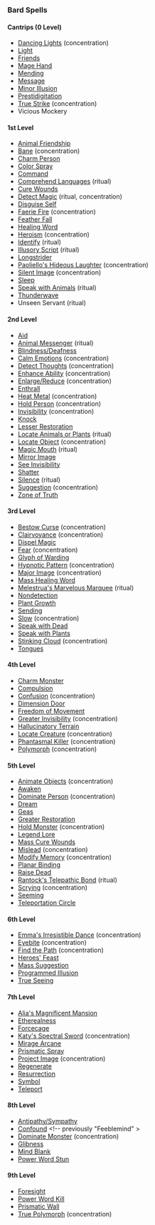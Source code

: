 ### Bard Spells
<!-- Since Bards have ritual casting, all ritual spells are marked as such. -->

#### Cantrips (0 Level)

- [Dancing Lights](#Dancing_Lights_dancing_lights) (concentration)
- [Light](#Light_light)
- [Friends](#Friends_friends)
- [Mage Hand](#Mage_Hand_mage_hand)
- [Mending](#Mending_mending)
- [Message](#Message_message)
- [Minor Illusion](#Minor_Illusion_minor_illusion)
- [Prestidigitation](#Prestidigitation_prestidigitation)
- [True Strike](#True_Strike_true_strike) (concentration)
- Vicious Mockery

#### 1st Level

- [Animal Friendship](#Animal_Friendship_animal_friendship)
- [Bane](#Bane_bane) (concentration)
- [Charm Person](#Charm_Person_charm_person)
- [Color Spray](#Color_Spray_color_spray)
- [Command](#Command_command)
- [Comprehend Languages](#Comprehend_Languages_comprehend_languages) (ritual)
- [Cure Wounds](#Cure_Wounds_cure_wounds)
- [Detect Magic](#Detect_Magic_detect_magic) (ritual, concentration)
- [Disguise Self](#Disguise_Self_disguise_self)
- [Faerie Fire](#Faerie_Fire_faerie_fire) (concentration)
- [Feather Fall](#Feather_Fall_feather_fall)
- [Healing Word](#Healing_Word_healing_word)
- [Heroism](#Heroism_heroism) (concentration)
- [Identify](#Identify_identify) (ritual)
- [Illusory Script](#Illusory_Script_illusory_script) (ritual)
- [Longstrider](#Longstrider_longstrider)
- [Paoliello's Hideous Laughter](#Paoliellos_Hideous_Laughter_paoliellos_hideous_laughter) <!-- previously "Hideous Laughter" --> (concentration)
- [Silent Image](#Silent_Image_silent_image) (concentration)
- [Sleep](#Sleep_sleep)
- [Speak with Animals](#Speak_with_Animals_speak_with_animals) (ritual)
- [Thunderwave](#Thunderwave_thunderwave)
- Unseen Servant (ritual)

#### 2nd Level

- [Aid](#Aid_aid)
- [Animal Messenger](#Animal_Messenger_animal_messenger) (ritual)
- [Blindness/Deafness](#Blindness_Deafness_blindnessdeafness)
- [Calm Emotions](#Calm_Emotions_calm_emotions) (concentration)
- [Detect Thoughts](#Detect_Thoughts_detect_thoughts) (concentration)
- [Enhance Ability](#Enhance_Ability_enhance_ability) (concentration)
- [Enlarge/Reduce](#Enlarge_Reduce_enlargereduce) (concentration)
- [Enthrall](#Enthrall_enthrall)
- [Heat Metal](#Heat_Metal_heat_metal) (concentration)
- [Hold Person](#Hold_Person_hold_person) (concentration)
- [Invisibility](#Invisibility_invisibility) (concentration)
- [Knock](#Knock_knock)
- [Lesser Restoration](#Lesser_Restoration_lesser_restoration)
- [Locate Animals or Plants](#Locate_Animals_or_Plants_locate_animals_or_plants) (ritual)
- [Locate Object](#Locate_Object_locate_object) (concentration)
- [Magic Mouth](#Magic_Mouth_magic_mouth) (ritual)
- [Mirror Image](#Mirror_Image_mirror_image)
- [See Invisibility](#See_Invisibility_see_invisibility)
- [Shatter](#Shatter_shatter)
- [Silence](#Silence_silence) (ritual)
- [Suggestion](#Suggestion_suggestion) (concentration)
- [Zone of Truth](#Zone_of_Truth_zone_of_truth)

#### 3rd Level

- [Bestow Curse](#Bestow_Curse_bestow_curse) (concentration)
- [Clairvoyance](#Clairvoyance_clairvoyance) (concentration)
- [Dispel Magic](#Dispel_Magic_dispel_magic)
- [Fear](#Fear_fear) (concentration)
- [Glyph of Warding](#Glyph_of_Warding_glyph_of_warding)
- [Hypnotic Pattern](#Hypnotic_Pattern_hypnotic_pattern) (concentration)
- [Major Image](#Major_Image_major_image) (concentration)
- [Mass Healing Word](#Mass_Healing_Word_mass_healing_word)
- [Melestrua's Marvelous Marquee](#Melestruas_Marvelous_Marquee_melestruas_marvelous_marquee) <!-- previously "Tiny Hut" --> (ritual)
- [Nondetection](#Nondetection_nondetection)
- [Plant Growth](#Plant_Growth_plant_growth)
- [Sending](#Sending_sending)
- [Slow](#Slow_slow) (concentration)
- [Speak with Dead](#Speak_with_Dead_speak_with_dead)
- [Speak with Plants](#Speak_with_Plants_speak_with_plants)
- [Stinking Cloud](#Stinking_Cloud_stinking_cloud) (concentration)
- [Tongues](#Tongues_tongues)

#### 4th Level

- [Charm Monster](#Charm_Monster_charm_monster)
- [Compulsion](#Compulsion_compulsion)
- [Confusion](#Confusion_confusion) (concentration)
- [Dimension Door](#Dimension_Door_dimension_door)
- [Freedom of Movement](#Freedom_of_Movement_freedom_of_movement)
- [Greater Invisibility](#Greater_Invisibility_greater_invisibility) (concentration)
- [Hallucinatory Terrain](#Hallucinatory_Terrain_hallucinatory_terrain)
- [Locate Creature](#Locate_Creature_locate_creature) (concentration)
- [Phantasmal Killer](#Phantasmal_Killer_phantasmal_killer) (concentration)
- [Polymorph](#Polymorph_polymorph) (concentration)

#### 5th Level

- [Animate Objects](#Animate_Objects_animate_objects) (concentration)
- [Awaken](#Awaken_awaken)
- [Dominate Person](#Dominate_Person_dominate_person) (concentration)
- [Dream](#Dream)
- [Geas](#Geas_geas)
- [Greater Restoration](#Greater_Restoration_greater_restoration)
- [Hold Monster](#Hold_Monster_hold_monster) (concentration)
- [Legend Lore](#Legend_Lore_legend_lore)
- [Mass Cure Wounds](#Mass_Cure_Wounds_mass_cure_wounds)
- [Mislead](#Mislead_mislead) (concentration)
- [Modify Memory](#Modify_Memory_modify_memory) (concentration)
- [Planar Binding](#Planar_Binding_planar_binding)
- [Raise Dead](#Raise_Dead_raise_dead)
- [Rantock's Telepathic Bond](#Rantocks_Telepathic_Bond_rantocks_telepathic_bond) <!-- previously "Telepathic Bond" --> (ritual)
- [Scrying](#Scrying_scrying) (concentration)
- [Seeming](#Seeming_seeming)
- [Teleportation Circle](#Teleportation_Circle_teleportation_circle)

#### 6th Level

- [Emma's Irresistible Dance](#Emmas_Irresistible_Dance_emmas_irresistible_dance) <!-- previously "Irresistible Dance" --> (concentration)
- [Eyebite](#Eyebite_eyebite) (concentration)
- [Find the Path](#Find_the_Path_find_the_path) (concentration)
- [Heroes' Feast](#Heroes_Feast_heroes_feast)
- [Mass Suggestion](#Mass_Suggestion_mass_suggestion)
- [Programmed Illusion](#Programmed_Illusion_programmed_illusion)
- [True Seeing](#True_Seeing_true_seeing)

#### 7th Level

- [Alia's Magnificent Mansion](#Alias_Magnificent_Mansion_alias_magnificent_mansion) <!-- previously "Magnificent Mansion" -->
- [Etherealness](#Etherealness_etherealness)
- [Forcecage](#Forcecage_forcecage)
- [Katy's Spectral Sword](#Katys_Spectral_Sword_katys_spectral_sword) <!-- previously "Arcane Sword" --> (concentration)
- [Mirage Arcane](#Mirage_Arcane_mirage_arcane)
- [Prismatic Spray](#Prismatic_Spray_prismatic_spray)
- [Project Image](#Project_Image_project_image) (concentration)
- [Regenerate](#Regenerate_regenerate)
- [Resurrection](#Resurrection_resurrection)
- [Symbol](#Symbol_symbol)
- [Teleport](#Teleport_teleport)

#### 8th Level

<!-- spell-checker:words Feeblemind -->
- [Antipathy/Sympathy](#Antipathy_Sympathy_antipathysympathy)
- [Confound](#Confound_confound) <!-- previously "Feeblemind" >
- [Dominate Monster](#Dominate_Monster_dominate_monster) (concentration)
- [Glibness](#Glibness_glibness)
- [Mind Blank](#Mind_Blank_mind_blank)
- [Power Word Stun](#Power_Word_Stun_power_word_stun)

#### 9th Level

- [Foresight](#Foresight_foresight)
- [Power Word Kill](#Power_Word_Kill_power_word_kill)
- [Prismatic Wall](#Prismatic_Wall_prismatic_wall)
- [True Polymorph](#True_Polymorph_true_polymorph) (concentration)
